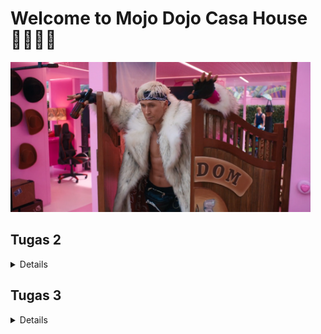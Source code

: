 # Welcome to Mojo Dojo Casa House 🕺🏻💃🏻
<img src="static/CasaHouse.png" width="480" height="240">

## Tugas 2
<details>

### Cara _Step by Step_ Mengimplementasikan _Checklist_ 
1. Membuat repositori baru dengan nama ```Mojo Dojo Casa House```.
2. Menghubungkan repositori lokal dengan repositori di GitHub.
3. Melakukan _cloning_ repositori tersebut ke komputer lokal.
4. Membuat _virtual environment_ Python dengan perintah:
    ```bash
    python3 -m venv env
    ```
5. Mengaktifkan _virtual environment_ Python baru dengan perintah:
    ```bash
    source env/bin/activate
    ```
6. Membuat file ```requirements.txt``` dengan menambahkan beberapa _depedencies_.
    ```
    django
    gunicorn
    whitenoise
    psycopg2-binary
    requests
    urllib3
    ```
7. Menginstalasi _dependencies_ dengan pip.
    ```bash
    pip install -r requirements.txt
    ```
8. Membuat proyek Django baru dengan perintah:
    ```bash
    django-admin startproject mojo_dojo_casa_house .
    ```
9. Mengubah ```ALLOWED_HOSTS``` di ```settings.py``` untuk keperluan deployment pada direktori ```mojo_dojo_casa_house```.
    ```bash
    ...
    ALLOWED_HOSTS = ["localhost", "127.0.0.1"]
    ...
    ```
10. Membuat aplikasi baru dengan nama ```main``` dengan perintah:
    ```python
    python manage.py startapp main
    ```
11. Mendaftarkan aplikasi ```main``` ke dalam ```settings.py```
    ```
    INSTALLED_APPS = [
    ...,
    'main'
    ]
    ```
12. Mengisi berkas ```models.py``` pada direktori aplikasi ```main``` dengan kode:
    ```python
    from django.db import models

    class Product(models.Model):
        name = models.CharField(max_length=255)
        price = models.IntegerField()
        description = models.TextField()
        quantity = models.IntegerField()
    ```
13. Melakukan migrasi dengan perintah:
    ```python
    python manage.py makemigrations
    python manage.py migrate
    ```
14. Membuat direktori template dan template ```main.html```. 
    ```html
    <h1>Mojo Dojo Casa House 🕺🏻💃🏻</h1>

    <h3>Welcome to our online shop! </h3>
    <p>Username: {{ name }}</p>
    <p>Class: {{ class }}</p>
    ```
15. Menambahkan fungsi pada berkas ```views.py```:
    ```python
    from django.shortcuts import render

    def show_main(request):
        context = {
            'name' : 'Joanne',
            'class' : 'PBP C'
        }

        return render(request, "main.html", context)
    ```
16. Melakukan _routing_ URL di dalam direktori ```main``` dengan membuat berkas ```urls.py``` yang isinya:
    ```python
    from django.urls import path
    from main.views import show_main

    app_name = 'main'

    urlpatterns = [
        path('', show_main, name='show_main'),
    ]
    ```
17. Melakukan tes aplikasi pada localhost dengan perintah:
    ```python
    python3 manage.py runserver
    ```
18. Membuka ```http://localhost:8000``` untuk melihat aplikasi pada _browser_
19. Melakukan _deploy app_ ke situs Pacil Web Server (PWS)

### Bagan _Request Client_ ke _Web_ Aplikasi berbasis Django
<img src="static/BaganDjango.png" width="500" height="375">

_Request_ dari pengguna akan diproses terlebih dahulu sebelum diteruskan ke View yang tepat. View tersebut kemudian akan mengakses atau memodifikasi data di Model dan menggunakan Template untuk menampilkan dan mengirimkan respons kembali ke pengguna.

### Fungsi ```git``` dalam Pengembangan Perangkat Lunak
1. Mencatat semua perubahan kode, memungkinkan _developer_ melihat riwayat modifikasi dan siapa yang melakukan perubahan.
2. Memungkinkan banyak _developer_ bekerja secara bersamaan di cabang berbeda tanpa konflik, dengan kemampuan menggabungkan hasil kerja menggunakan _merge_.
3. Memfasilitasi pengelolaan versi perangkat lunak sehingga pengembang dapat beralih antar versi atau mengembalikan kode ke versi sebelumnya.
4. Menyimpan proyek dalam repositori yang dapat diakses lokal atau melalui server, seperti GitHub, untuk pembaruan atau pengunduhan kode.
5. Mendukung integrasi berkelanjutan dengan memudahkan ```pull```, ```commit```, dan ```push``` perubahan serta pengujian otomatis.

### Alasan Mengapa Framework Django Dijadikan Permulaan Pembelajaran PengembanganPperangkat Lunak
1. Tersedia banyak fitur bawaan sehingga pemula bisa langsung fokus pada pengembangan (seperti autentikasi, routing URL, dan pengelolaan database).
2. Terdapat pola arsitektur _Model View Template_ (MVT) yang memudahkan pemahaman pemisahan logika, tampilan, dan data.
3. Memiliki dokumentasi lengkap yang mudah diikuti oleh pemula.
4. Mendorong _clean code writing_ yang terstruktur, membantu membangun kebiasaan pengembangan yang baik.
5. Memiliki banyak pengguna dan komunitas sehingga dapat mendukung pemula dalam belajar dan menemukan solusi.

### Alasan Model pada Django disebut ORM
Disebut sebagai _Object-Relational Mapping_ (ORM) karena ORM memungkinkan kita untuk menghubungkan objek Python dengan tabel di database. Dengan ORM, kita dapat membuat, membaca, memperbarui, dan menghapus data di database tanpa menulis _query_ SQL secara langsung. 

Misalnya, setiap model di Django mewakili tabel dalam _database_, dan setiap atribut model mewakili kolom dalam tabel tersebut. ORM juga memudahkan pengelolaan relasi antar tabel dan perubahan skema database dengan sistem migrasi otomatis.
</details>

## Tugas 3
<details>

### Alasan Mengapa Kita Perlu Data Delivery dalam Pengimplementasian sebuah _Platform_
1. Menjamin data yang dikirim secara cepat dan akurat.
2. Memastikan data relevan dan tepat waktu untuk analisis dan pengambilan keputusan.
3. Menghubungkan berbagai bagian sistem agar berfungsi secara baik.
4. Melindungi data dengan enkripsi selama pengiriman untuk mencegah akses tidak sah.
5. Mengelola volume data yang meningkat secara dinamis untuk menjaga performa platform.

### Mana yang lebih baik antara XML dan JSON?
Menurut saya, JSON lebih baik dan populer daripada XML untuk kebanyakan penggunaan saat ini. JSON lebih mudah dibaca dan ditulis, memiliki ukuran file yang lebih kecil, dan lebih cepat dalam proses unduhan dan _parsing_. 

Namun, XML masih memiliki beberapa keunggulan, seperti dukungan untuk hal yang lebih kompleks serta kemampuan untuk menyertakan metadata dan atribut tambahan. Meskipun begitu, JSON lebih sering dipilih karena kesederhanaan dan efisiensinya dalam konteks aplikasi web dan mobile saat ini.

### Fungsi Method `is_valid()` pada ```form.py``` Django
Method ini digunakan untuk memeriksa apakah data yang diisi di formulir sudah sesuai dengan aturan dan validasi yang ditetapkan. Dengan memanggil `is_valid()`, kita bisa menghindari kesalahan dan data yang tidak konsisten, serta memberikan umpan balik kepada pengguna jika ada kesalahan dalam input mereka. Hal ini untuk menjaga agar data yang diproses tetap aman dan sesuai dengan ketentuan yang telah ditetapkan.

### Alasan Kita Membutuhkan `csrf_token` pada `forms.py` Django
`csrf_token` diperlukan untuk melindungi aplikasi dari serangan Cross-Site Request Forgery (CSRF). Token ini membantu memastikan bahwa permintaan yang dikirimkan berasal dari pengguna yang sah dan bukan dari sumber eksternal yang berbahaya. Ketika formulir dikirim, Django memverifikasi token untuk mencegah permintaan palsu dan melindungi data pengguna dari manipulasi tidak sah.

Jika `csrf_token` tidak ditambahkan, aplikasi/website akan rentan terhadap serangan CSRF. Penyerang bisa memanfaatkan kerentanan ini dengan membuat formulir berbahaya yang mengirimkan data ke server kita atas nama pengguna yang sah, berpotensi menyebabkan perubahan data atau tindakan merugikan.

### Cara _Step by Step_ Mengimplementasikan _Checklist_ 
1. Membuat ```forms.py``` di direktori ```main``` dengan kode:
    ```python
    from django.forms import ModelForm
    from main.models import Product

    class ProductForm(ModelForm):
        class Meta:
            model = Product
            fields = ["name", "price", "description", "quantity"]
    ```

2. Menambahkan Method ```add_page``` untuk menambah entri database pada file ```views.py``` di direktori main
    ```python
    def add_product(request):
    form = ProductForm(request.POST or None)

    if form.is_valid() and request.method == "POST":
        form.save()
        return redirect('main:show_main')
    
    context = {'form': form}
    return render(request, 'add_product.html', context)
    ```

3. Mengimplementasikan form yang telah dibuat ke dalam laman baru dengan template html yang baru ```add_product.html```.

4. Routing URL ke laman yang bersangkutan di file ```urls.py``` di direktori ```main```.
    ```python
    . . .
    urlpatterns = [
        . . .
        path('add-product', add_product, name='add_product'),
    }
    ```

5. Membuat direktori ```templates``` pada direktori utama sebagai basis direktori lain dan buat sebuah berkas bernama ```base.html```.

6. Menambahkan lokasi folder templates tersebut ke settings.py di direktori ```mojo_dojo_casa_house``` dengan kode:
    ```python
    ...
    TEMPLATES = [
        {
            'BACKEND': 'django.template.backends.django.DjangoTemplates',
            'DIRS': [BASE_DIR / 'templates'], # Tambahkan konten baris ini
            'APP_DIRS': True,
            ...
        }
    ]
    ...
    ```

7. Mengimplementasikan database ke dalam ```main.html``` dan juga menjadi perpanjangan dari ```base.html``` dengan kode:
    ```html
    {% extends 'base.html' %}
    {% block content %}
    <div class="container mt-5">
        <h1 class="text-center header">Mojo Dojo Casa House 🕺🏻💃🏻</h1>
        <h3 class="text-center header">Welcome to our online shop!</h3>

        <div class="user-info mb-4 text-center">
            <p><strong>Username:</strong> {{ name }}</p>
            <p><strong>Class:</strong> {{ class }}</p>
        </div>

        <h2 class="my-4 header">Product List</h2>
        {% if not product_entries %}
            <p class="text-muted text-center">No products available in the store.</p>
        {% else %}
            <div class="table-responsive">
                <table class="table table-striped table-hover">
                    <thead class="thead-dark">
                        <tr>
                            <th>Product Name</th>
                            <th>Price</th>
                            <th>Description</th>
                            <th>Quantity</th>
                        </tr>
                    </thead>
                    <tbody>
                        {% comment %} Display product data below this line {% endcomment %}
                        {% for product_entry in product_entries %}
                        <tr>
                            <td>{{ product_entry.name }}</td>
                            <td>${{ product_entry.price }}</td>
                            <td>{{ product_entry.description }}</td>
                            <td>{{ product_entry.quantity }}</td>
                        </tr>
                        {% endfor %}
                    </tbody>
                </table>
            </div>
        {% endif %}

        <div class="text-center" style="margin-top: 50px;"> <!-- Adjusted inline margin -->
            <a href="{% url 'main:add_product' %}" class="btn btn-primary">Add New Product</a>
        </div>
    </div>
    {% endblock %}
    ```

8. Menambahkan baris UUID keys pada berkas ```models.py``` di subdirektori ```main```.
    ```python
    import uuid
    from django.db import models

    class Product(models.Model):
        id = models.UUIDField(primary_key=True, default=uuid.uuid4, editable=False)  # tambahkan baris ini
        . . .
    ```

9. Membuat fungsi baru untuk mengembalikan data dalam bentuk XML dan JSON baik secara keseluruhan maupun per-ID _database_ pada ```views.py```
    ```python
    def show_xml(request):
        data = Product.objects.all()
        return HttpResponse(serializers.serialize("xml", data), content_type="application/xml")

    def show_json(request):
        data = Product.objects.all()
        return HttpResponse(serializers.serialize("json", data), content_type="application/json")

    def show_xml_by_id(request, id):
        data = Product.objects.filter(pk=id)
        return HttpResponse(serializers.serialize("xml", data), content_type="application/xml")

    def show_json_by_id(request, id):
        data = Product.objects.filter(pk=id)
        return HttpResponse(serializers.serialize("json", data), content_type="application/json")
    ```

10. Merouting kembali URL yang bersangkutan di file ```urls.py```.
    ```python
    . . .
    urlpatterns = [
        . . .
        path('xml/', show_xml, name='show_xml'),
        path('json/', show_json, name='show_json'),
        path('xml/<str:id>/', show_xml_by_id, name='show_xml_by_id'),
        path('json/<str:id>/', show_json_by_id, name='show_json_by_id'),
    ]
    ```

11. Melakukan tes aplikasi pada localhost dengan perintah:
    ```python
    python3 manage.py runserver
    ```
12. Membuka ```http://localhost:8000``` untuk melihat aplikasi pada _browser_
13. Melakukan _deploy app_ ke situs Pacil Web Server (PWS)

### _Screenshot_ Postman
#### 1. HTML Source
![](static/HTMLsource.png)

#### 2. JSON
![](static/JSON.png)

#### 3. JSON by ID
![](static/JSONbyID.png)

#### 4. XML
![](static/XML.png)

#### 5. XML by ID
![](static/XMLbyID.png)
</details>